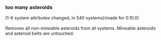 ### too many asteroids <br>
(1-6 system attributes changed, in 540 systems)(made for 0.10.0) <br>
<br>
Removes all non-mineable asteroids from all systems. Mineable asteroids and asteroid belts are untouched. <br>